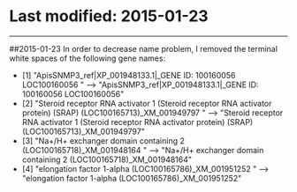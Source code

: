 Last modified: 2015-01-23
====
____

##2015-01-23
In order to decrease name problem, I removed the terminal white spaces of the following gene names:

- [1] "ApisSNMP3_ref|XP_001948133.1|_GENE ID: 100160056 LOC100160056 " --> "ApisSNMP3_ref|XP_001948133.1|_GENE ID: 100160056 LOC100160056"
- [2] "Steroid receptor RNA activator 1 (Steroid receptor RNA activator protein) (SRAP) (LOC100165713)_XM_001949797  " --> "Steroid receptor RNA activator 1 (Steroid receptor RNA activator protein) (SRAP) (LOC100165713)_XM_001949797"
- [3] "Na+/H+ exchanger domain containing 2 (LOC100165718)_XM_001948164  " --> "Na+/H+ exchanger domain containing 2 (LOC100165718)_XM_001948164"
- [4] "elongation factor 1-alpha (LOC100165786)_XM_001951252  " --> "elongation factor 1-alpha (LOC100165786)_XM_001951252"
